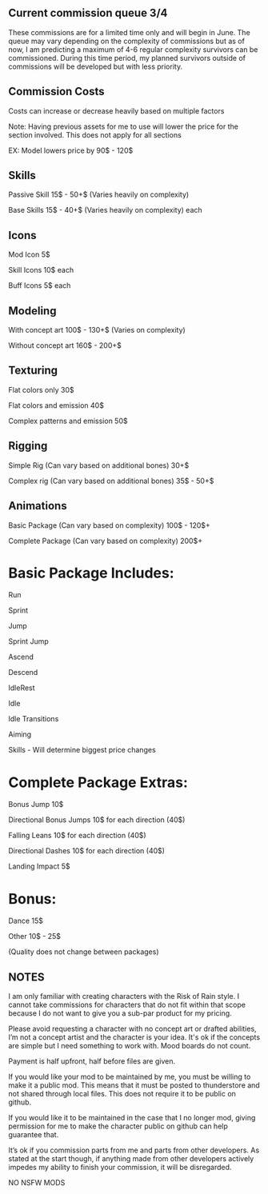 ## Current commission queue 3/4

These commissions are for a limited time only and will begin in June. The queue may vary depending on the complexity of commissions but as of now, I am predicting a maximum of 4-6 regular complexity survivors can be commissioned. During this time period, my planned survivors outside of commissions will be developed but with less priority.

## Commission Costs
Costs can increase or decrease heavily based on multiple factors 

Note: Having previous assets for me to use will lower the price for the section involved. This does not apply for all sections

EX: Model lowers price by 90$ - 120$ 

## Skills

Passive Skill 15$ - 50+$ (Varies heavily on complexity)

Base Skills 15$ - 40+$ (Varies heavily on complexity) each


## Icons

Mod Icon 5$

Skill Icons 10$ each 

Buff Icons 5$ each 


## Modeling

With concept art  100$ - 130+$ (Varies on complexity)

Without concept art 160$ - 200+$ 


## Texturing

Flat colors only 30$

Flat colors and emission 40$

Complex patterns and emission 50$


## Rigging

Simple Rig (Can vary based on additional bones) 30+$

Complex rig (Can vary based on additional bones) 35$ - 50+$


## Animations 

Basic Package (Can vary based on complexity) 100$ - 120$+

Complete Package (Can vary based on complexity) 200$+

# Basic Package Includes:

Run

Sprint

Jump

Sprint Jump

Ascend

Descend

IdleRest 

Idle

Idle Transitions

Aiming

Skills - Will determine biggest price changes

# Complete Package Extras:

Bonus Jump 10$

Directional Bonus Jumps 10$ for each direction (40$)

Falling Leans 10$ for each direction (40$)

Directional Dashes 10$ for each direction (40$)

Landing Impact 5$ 

# Bonus:

Dance 15$

Other 10$ - 25$ 

(Quality does not change between packages)

## NOTES

I am only familiar with creating characters with the Risk of Rain style. I cannot take commissions for characters that do not fit within that scope because I do not want to give you a sub-par product for my pricing.

Please avoid requesting a character with no concept art or drafted abilities, I’m not a concept artist and the character is your idea. It's ok if the concepts are simple but I need something to work with. Mood boards do not count.

Payment is half upfront, half before files are given.

If you would like your mod to be maintained by me, you must be willing to make it a public mod. This means that it must be posted to thunderstore and not shared through local files. This does not require it to be public on github.

If you would like it to be maintained in the case that I no longer mod, giving permission for me to make the character public on github can help guarantee that.

It’s ok if you commission parts from me and parts from other developers. As stated at the start though, if anything made from other developers actively impedes my ability to finish your commission, it will be disregarded.

NO NSFW MODS
